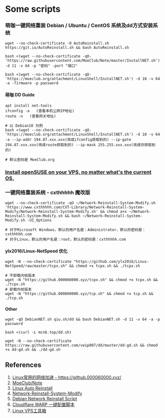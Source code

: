 # Some scripts

### 萌咖一键网络重装 Debian / Ubuntu / CentOS 系统及dd方式安装系统
```
wget --no-check-certificate -O AutoReinstall.sh https://git.io/AutoReinstall.sh && bash AutoReinstall.sh
```
```
bash <(wget --no-check-certificate -qO- 'https://raw.githubusercontent.com/MoeClub/Note/master/InstallNET.sh') -d 11 -v 64 -p "密码" -port "端口"
```
```
bash <(wget --no-check-certificate -qO- 'https://moeclub.org/attachment/LinuxShell/InstallNET.sh') -d 10 -v 64 -a -firmware -p password
```

#### 萌咖 DD Guide

```
apt install net-tools
ifconfig -a   (查看本机公网IP地址)
route -n   (查看网关地址)

# 以 Debian10 为例
bash <(wget --no-check-certificate -qO- 'https://moeclub.org/attachment/LinuxShell/InstallNET.sh') -d 10 -v 64 -a --ip-addr 194.87.xxx.xxx(改成ifconfig获取到的) --ip-gate 194.87.xxx.xxx(改成route获取到的) --ip-mask 255.255.xxx.xxx(改成你获取到的)

# 默认密码是 MoeClub.org
```

### [Install openSUSE on your VPS, no matter what's the current OS.](https://github.com/U2FsdGVkX1/vps2suse)


### 一键网络重装系统 - cxthhhhh 魔改版
```
wget --no-check-certificate -qO ~/Network-Reinstall-System-Modify.sh 'https://www.cxthhhhh.com/CXT-Library/Network-Reinstall-System-Modify/Network-Reinstall-System-Modify.sh' && chmod a+x ~/Network-Reinstall-System-Modify.sh && bash ~/Network-Reinstall-System-Modify.sh -UI_Options

# 对于Microsoft Windows，默认的用户名是：Administrator，默认的密码是：cxthhhhh.com
# 对于Linux，默认的用户名是：root，默认的密码是：cxthhhhh.com
```

#### ylx2016/Linux-NetSpeed 优化
```
wget -N --no-check-certificate "https://github.com/ylx2016/Linux-NetSpeed/raw/master/tcpx.sh" && chmod +x tcpx.sh && ./tcpx.sh
```
```
# 不卸载内核版本
wget -N "https://github.000060000.xyz/tcpx.sh" && chmod +x tcpx.sh && ./tcpx.sh
# 卸载内核版本
wget -N "https://github.000060000.xyz/tcp.sh" && chmod +x tcp.sh && ./tcp.sh
```

#### Other
```
wget -qO DebianNET.sh qiu.sh/dd && bash DebianNET.sh -d 11 -v 64 -a -p password
```
```
bash <(curl -L mcnb.top/dd.sh)
```
```
wget -N --no-check-certificate https://raw.githubusercontent.com/veip007/dd/master/dd-gd.sh && chmod +x dd-gd.sh && ./dd-gd.sh
```


## References
1. [Linux常用的网络加速 - https://github.000060000.xyz/ ](https://github.com/ylx2016/Linux-NetSpeed)
2. [MoeClub/Note](https://github.com/MoeClub/Note)
3. [Linux Auto Reinstall](https://github.com/hiCasper/Shell)
4. [Network-Reinstall-System-Modify](https://github.com/MeowLove/Network-Reinstall-System-Modify)
5. [Debian Network Reinstall Script](https://github.com/bohanyang/debi)
6. [Cloudflare WARP 一键配置脚本](https://github.com/P3TERX/warp.sh)
7. [Linux VPS工具箱](https://github.com/Misaka-blog/MisakaLinuxToolbox)

